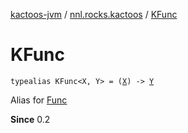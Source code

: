 [kactoos-jvm](../index.md) / [nnl.rocks.kactoos](index.md) / [KFunc](./-k-func.md)

# KFunc

`typealias KFunc<X, Y> = (`[`X`](-k-func.md#X)`) -> `[`Y`](-k-func.md#Y)

Alias for [Func](-func/index.md)

**Since**
0.2

